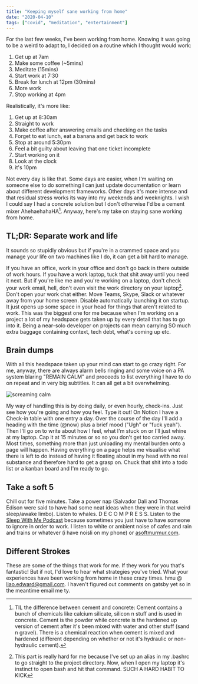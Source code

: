```yaml
---
title: "Keeping myself sane working from home"
date: "2020-04-10"
tags: ["covid", "meditation", "entertainment"]
---
```

For the last few weeks, I've been working from home. Knowing it was going to be a weird to adapt to, I decided on a routine which I thought would work:

1. Get up at 7am
2. Make some coffee (~5mins)
3. Meditate (15mins)
4. Start work at 7:30 
5. Break for lunch at 12pm (30mins)
6. More work
7. Stop working at 4pm

Realistically, it's more like:

1. Get up at 8:30am
2. Straight to work
3. Make coffee after answering emails and checking on the tasks
4. Forget to eat lunch, eat a banana and get back to work
5. Stop at around 5:30pm
6. Feel a bit guilty about leaving that one ticket incomplete
7. Start working on it
8. Look at the clock
9. it's 10pm

Not every day is like that. Some days are easier, when I'm waiting on someone else to do something I can just update documentation or learn about different development frameworks. Other days it's more intense and that residual stress works its way into my weekends and weeknights. I wish I could say I had a concrete solution but I don't otherwise I'd be a cement mixer AhehaehahaHA[^1]. Anyway, here's my take on staying sane working from home.

## TL;DR: Separate work and life

It sounds so stupidly obvious but if you're in a crammed space and you manage your life on two machines like I do, it can get a bit hard to manage.

If you have an office, work in your office and don't go back in there outside of work hours. If you have a work laptop, tuck that shit away until you need it next. But if you're like me and you're working on a laptop, don't check your work email, hell, don't even visit the work directory on your laptop[^2]. Don't open your work chat either. Move Teams, Skype, Slack or whatever away from your home screen. Disable automatically launching it on startup. It just opens up some space in your head for things that aren't related to work. This was the biggest one for me because when I'm working on a project a lot of my headspace gets taken up by every detail that has to go into it. Being a near-solo developer on projects can mean carrying SO much extra baggage containing context, tech debt, what's coming up etc. 

## Brain dumps

With all this headspace taken up your mind can start to go crazy right. For me, anyway, there are always alarm bells ringing and some voice on a PA system blaring "REMAIN CALM" and proceeds to list everything I have to do on repeat and in very big subtitles. It can all get a bit overwhelming. 

![screaming calm](https://external-content.duckduckgo.com/iu/?u=https%3A%2F%2Fdata.whicdn.com%2Fimages%2F319821881%2Foriginal.jpg "REMAIN CALM")

My way of handling this is by doing daily, or even hourly, check-ins. Just see how you're going and how you feel. Type it out! On Notion I have a Check-in table with one entry a day. Over the course of the day I'll add a heading with the time (@now) plus a brief mood ("Ugh" or "fuck yeah"). Then I'll go on to write about how I feel, what I'm stuck on or I'll just whine at my laptop. Cap it at 15 minutes or so so you don't get too carried away. Most times, something more than just unloading my mental burden onto a page will happen. Having everything on a page helps me visualise what there is left to do instead of having it floating about in my head with no real substance and therefore hard to get a grasp on. Chuck that shit into a todo list or a kanban board and I'm ready to go. 

## Take a soft 5

Chill out for five minutes. Take a power nap (Salvador Dali and Thomas Edison were said to have had some neat ideas when they were in that weird sleep/awake limbo). Listen to whales. D E C O M P R E S S. Listen to the [Sleep With Me Podcast](https://www.sleepwithmepodcast.com) because sometimes you just have to have someone to ignore in order to work. I listen to white or ambient noise of cafes and rain and trains or whatever (i have noisli on my phone) or [asoftmurmur.com](https://asoftmurmur.com/).

## Different Strokes

These are some of the things that work for me. If they work for you that's fantastic! But if not, I'd love to hear what strategies you've tried. What your experiences have been working from home in these crazy times. hmu @ [liao.edward@gmail.com](mailto:liao.edward@gmail.com?Subject=Quarantine%20work%strategy). I haven't figured out comments on gatsby yet so in the meantime email me ty.

[^1]: TIL the difference between cement and concrete: Cement contains a bunch of chemicals like calcium silicate, silicon n stuff and is used in concrete. Cement is the powder while concrete is the hardened up version of cement after it's been mixed with water and other stuff (sand n gravel). There is a chemical reaction when cement is mixed and hardened (different depending on whether or not it's hydraulic or non-hydraulic cement).

[^2]: This part is really hard for me because I've set up an alias in my .bashrc to go straight to the project directory. Now, when I open my laptop it's instinct to open bash and hit that command. SUCH A HARD HABIT TO KICK
